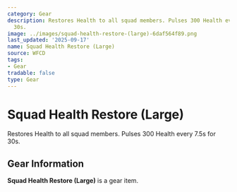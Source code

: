 ```yaml
---
category: Gear
description: Restores Health to all squad members. Pulses 300 Health every 7.5s for
  30s.
image: ../images/squad-health-restore-(large)-6daf564f89.png
last_updated: '2025-09-17'
name: Squad Health Restore (Large)
source: WFCD
tags:
- Gear
tradable: false
type: Gear
---
```


# Squad Health Restore (Large)

Restores Health to all squad members. Pulses 300 Health every 7.5s for 30s.

## Gear Information

**Squad Health Restore (Large)** is a gear item.

